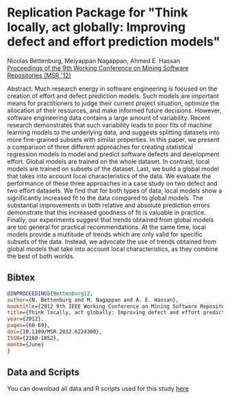 # Replication Package for "Think locally, act globally: Improving defect and effort prediction models"

Nicolas Bettenburg, Meiyappan Nagappan, Ahmed E. Hassan  
[Proceedings of the 9th Working Conference on Mining Software Repositories (MSR '12)](http://dx.doi.org/10.1109/MSR.2012.6224300)

Abstract: Much research energy in software engineering is focused on the creation of effort and defect prediction models. Such models are important means for practitioners to judge their current project situation, optimize the allocation of their resources, and make informed future decisions. However, software engineering data contains a large amount of variability. Recent research demonstrates that such variability leads to poor fits of machine learning models to the underlying data, and suggests splitting datasets into more fine-grained subsets with similar properties. In this paper, we present a comparison of three different approaches for creating statistical regression models to model and predict software defects and development effort. Global models are trained on the whole dataset. In contrast, local models are trained on subsets of the dataset. Last, we build a global model that takes into account local characteristics of the data. We evaluate the performance of these three approaches in a case study on two defect and two effort datasets. We find that for both types of data, local models show a significantly increased fit to the data compared to global models. The substantial improvements in both relative and absolute prediction errors demonstrate that this increased goodness of fit is valuable in practice. Finally, our experiments suggest that trends obtained from global models are too general for practical recommendations. At the same time, local models provide a multitude of trends which are only valid for specific subsets of the data. Instead, we advocate the use of trends obtained from global models that take into account local characteristics, as they combine the best of both worlds.

## Bibtex

```bibtex
@INPROCEEDINGS{Bettenburg12,
author={N. Bettenburg and M. Nagappan and A. E. Hassan},
booktitle={2012 9th IEEE Working Conference on Mining Software Repositories (MSR)},
title={Think locally, act globally: Improving defect and effort prediction models},
year={2012},
pages={60-69},
doi={10.1109/MSR.2012.6224300},
ISSN={2160-1852},
month={June}
}
```

## Data and Scripts

You can download all data and R scripts used for this study [here](https://github.com/SAILResearch/replication-local_global_prediction/releases/latest)
